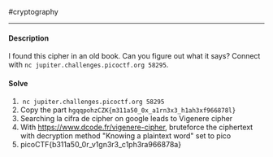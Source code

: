 #cryptography
<hr>

#### Description

I found this cipher in an old book. Can you figure out what it says? Connect with `nc jupiter.challenges.picoctf.org 58295`.

#### Solve
1.  `nc jupiter.challenges.picoctf.org 58295`
2. Copy the part `hgqqpohzCZK{m311a50_0x_a1rn3x3_h1ah3xf966878l}`
3. Searching la cifra de cipher on google leads to Vigenere cipher
4. With https://www.dcode.fr/vigenere-cipher, bruteforce the ciphertext with decryption method "Knowing a plaintext word" set to pico
5. picoCTF{b311a50_0r_v1gn3r3_c1ph3ra966878a}